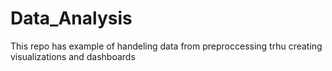 # Data_Analysis
This repo has example of handeling data from preproccessing trhu creating visualizations and dashboards

